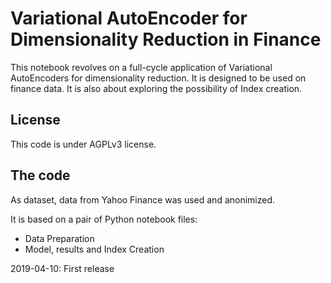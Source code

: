 # Variational AutoEncoder for Dimensionality Reduction in Finance
This notebook revolves on a full-cycle application of Variational AutoEncoders for dimensionality reduction.
It is designed to be used on finance data. 
It is also about exploring the possibility of Index creation.

## License
This code is under AGPLv3 license.

## The code
As dataset, data from Yahoo Finance was used and anonimized.

It is based on a pair of Python notebook files:

- Data Preparation
- Model, results and Index Creation

2019-04-10: First release
